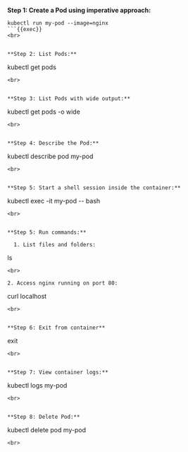**Step 1: Create a Pod using imperative approach:**

```
kubectl run my-pod --image=nginx
```{{exec}}
<br>


**Step 2: List Pods:**

```
kubectl get pods
```{{exec}}
<br>


**Step 3: List Pods with wide output:**

```
kubectl get pods -o wide
```{{exec}}
<br>


**Step 4: Describe the Pod:**

```
kubectl describe pod my-pod
```{{exec}}
<br>


**Step 5: Start a shell session inside the container:**

```
kubectl exec -it my-pod -- bash
```{{exec}}
<br>


**Step 5: Run commands:**

  1. List files and folders:
  ```
  ls
  ```{{exec}}
<br>

  2. Access nginx running on port 80:
  ```
  curl localhost
  ```{{exec}}
<br>


**Step 6: Exit from container**

```
exit
```{{exec}}
<br>


**Step 7: View container logs:**

```
kubectl logs my-pod
```{{exec}}
<br>


**Step 8: Delete Pod:**

```
kubectl delete pod my-pod
```{{exec}}
<br>